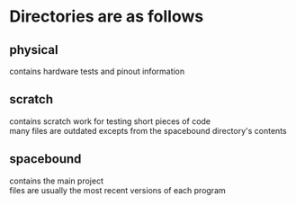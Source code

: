 # Directories are as follows
## physical
contains hardware tests and pinout information
## scratch
contains scratch work for testing short pieces of code  
many files are outdated excepts from the spacebound directory's contents
## spacebound
contains the main project  
files are usually the most recent versions of each program

